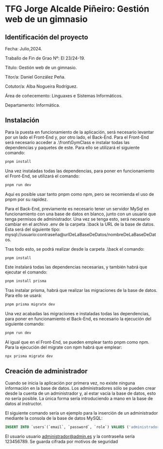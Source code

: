 # TFG Jorge Alcalde Piñeiro: Gestión web de un gimnasio

## Identificación del proyecto

Fecha: Julio,2024.

Traballo de Fin de Grao Nº: EI 23/24-19.

Título: Gestión web de un gimnasio.

Titor/a: Daniel González Peña.

Cotutor/a: Alba Nogueira Rodríguez.

Área de coñecemento: Linguaxes e Sistemas Informáticos.

Departamento: Informática.

## Instalación

Para la puesta en funcionamiento de la aplicación, será necesario levantar por un lado el Front-End y, por otro lado, el Back-End.
Para el Front-End será necesario acceder a .\front\GymClass e instalar todas las dependencias
y paquetes de este. Para ello se utilizará el siguiente comando:

```sh
pnpm install
```

Una vez instaladas todas las dependencias, para poner en funcionamiento el Front-End, se
utilizará el comando:

```sh
pnpm run dev
```

Aquí es posible usar tanto pnpm como npm, pero se recomienda el uso de pnpm por su
rapidez.

Para el Back-End, previamente es necesario tener un servidor MySql en funcionamiento con
una base de datos en blanco, junto con un usuario que tenga permisos de administrador. Una
vez se tenga esto, será necesario cambiar en el archivo .env de la carpeta .\back la URL de la
base de datos. Esta será del siguiente tipo:
mysql://usuario:contraseña@urlDeLaBaseDeDatos/nombreDeLaBaseDeDatos.

Tras todo esto, se podrá realizar desde la carpeta .\back el comando:

```sh
pnpm install 
```

Este instalará todas las dependencias necesarias, y también habrá que ejecutar el comando:

```sh
pnpm install prisma
```

Tras instalar prisma, habrá que realizar las migraciones de la base de datos. Para ello se usará:

```sh
pnpm prisma migrate dev
```

Una vez acabadas las migraciones e instaladas todas las dependencias, para poner en
funcionamiento el Back-End, es necesario la ejecución del siguiente comando:

```sh
pnpm run dev
```

Al igual que en el Front-End, se pueden emplear tanto pnpm como npm. Para la ejecución del
migrate con npm habrá que emplear:

```sh
npx prisma migrate dev
```

## Creación de administrador

Cuando se inicia la aplicación por primera vez, no existe ninguna información en la base de datos.
Los administradores sólo se pueden crear desde la cuenta de un administrador y, al estar vacía la
base de datos, esto no sería posible. La única forma sería introduciendo a mano en la base de datos
al instructor.

El siguiente comando sería un ejemplo para la inserción de un administrador mediante la consola de la base de datos
MySQL:

```sql
INSERT INTO `users`(`email`, `password`, `role`) VALUES ('administrador@admin.es','$2b$10$rdwPIZ3hNuD5MNIBZ/nVpuPLp5ei/JBatqgD6/za212F.jgQMYr1e','A')
```

El usuario usuario administrador@admin.es y la contraseña sería 123456789. Se guarda cifrada por motivos de seguridad

